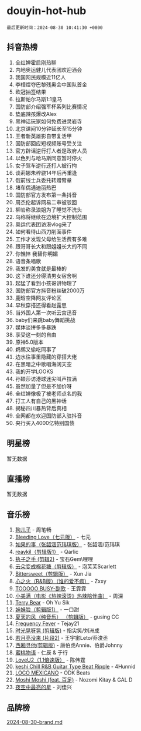 # douyin-hot-hub

`最后更新时间：2024-08-30 10:41:30 +0800`

## 抖音热榜

1. 全红婵霍启刚热聊
1. 内地奥运健儿代表团欢迎酒会
1. 我国网民规模近11亿人
1. 李樟煜夺巴黎残奥会中国队首金
1. 欧冠抽签结果
1. 拉斯帕尔马斯1:1皇马
1. 国防部介绍强军杯系列比赛情况
1. 垫底辣孩爆改Alex
1. 黑神话玩家如何免费进灵岩寺
1. 北京课间10分钟延长至15分钟
1. 王者新英雄影自带复活甲
1. 国防部回应短视频账号受关注
1. 官方辟谣逆行打人者是政府人员
1. 以色列与哈马斯同意暂时停火
1. 女子驾车逆行还打人被行拘
1. 谈莉娜朱梓骁14年后再重逢
1. 俄前线士兵委托转赠臂章
1. 堵车偶遇迪丽热巴
1. 国防部官方发布第一条抖音
1. 周杰伦起诉网易二审被驳回
1. 柳岩称录浪姐为了睡觉不洗头
1. 乌称将继续在边境扩大控制范围
1. 奥运代表团访港vlog来了
1. 如何看待山西刀削面事件
1. 工作才发现父母给生活费有多难
1. 跟哥哥长大和跟姐姐长大的不同
1. 你憔悴 我替你明媚
1. 语音条唱歌
1. 我发的美食就是最棒的
1. 这下谁还分得清男女宿舍啊
1. 起猛了看到小孩哥讲物理了
1. 国防部官方抖音粉丝破2000万
1. 鹿晗空降网友评论区
1. 早秋穿搭还得看赵露思
1. 当外国人第一次听云宫迅音
1. baby们来跳baby舞蹈挑战
1. 媒体谈拼多多暴跌
1. 享受这一刻的自由
1. 原神5.0版本
1. 鹈鹕又偷吃同事了
1. 边水往事里隐藏的穿搭大佬
1. 在黑暗之中歌唱海阔天空
1. 我的开学LOOKS
1. 孙颖莎访港球迷尖叫声拉满
1. 虽然加量了但是不加价呀
1. 全红婵像极了被老师点名的我
1. 打工人有自己的黑神话
1. 揭秘四川暴热背后真相
1. 全网都在欢迎国防部入驻抖音
1. 央行买入4000亿特别国债

## 明星榜

暂无数据

## 直播榜

暂无数据

## 音乐榜

1. [狗儿子](https://sf5-hl-cdn-tos.douyinstatic.com/obj/tos-cn-ve-2774/osvuItF7HhQ8nfz5BHDCMbu5ZOmgxBGtmcEpfn) - 周笔畅
1. [Bleeding Love（七元版）](https://sf5-hl-cdn-tos.douyinstatic.com/obj/tos-cn-ve-2774/oEgC9eZFHQ1MfSRnrfkzFp8AayDWqAQMABBgUs) - 七元
1. [如果的事（张韶涵范玮琪版）](https://sf6-cdn-tos.douyinstatic.com/obj/tos-cn-ve-2774/owI7MDDyzHddFIDNOFiTf8qYP1fafEiAgmjsCv) - 张韶涵/范玮琪
1. [reaykil（剪辑版1）](https://sf3-cdn-tos.douyinstatic.com/obj/tos-cn-ve-2774/osSIWpEdiiBoAWKQMsIBhmw1wUEJn5z20ANfA9) - Qarlic
1. [执子之手 (剪辑2)](https://sf5-hl-cdn-tos.douyinstatic.com/obj/tos-cn-ve-2774/oUoZLQjCc31XzqsBnBQUNgeKtYPBcgbFDwtfcu) - 宝石Gem\哩哩
1. [云朵变成棉花糖（剪辑版）](https://sf5-hl-cdn-tos.douyinstatic.com/obj/tos-cn-ve-2774/o8LC84GQLALFfXeyJmh8KE61byVQYMMeAZLfEI) - 泡芙芙Scarlett
1. [Bittersweet（剪辑版）](https://sf5-hl-cdn-tos.douyinstatic.com/obj/tos-cn-ve-2774/oIR5xcAceFQosUeHXGzNQpCesIBELaANA2RYoJ) - Xun Jia
1. [心之火（R&B版）（谁的爱不疯）](https://sf3-cdn-tos.douyinstatic.com/obj/tos-cn-ve-2774/okemkEDaIBBE3OosftCgMxlFkLQZRw37t36ZQv) - Zxxy
1. [TOOOOO BUSY-副歌](https://sf3-cdn-tos.douyinstatic.com/obj/tos-cn-ve-2774/o0fmjGZetNDjSM5EimFs2QlzBg30YgByJMRQrC) - 王霏霏
1. [小美满（电影《热辣滚烫》热辣陪伴曲）](https://sf5-hl-cdn-tos.douyinstatic.com/obj/tos-cn-ve-2774/o0GAn2lSgfZIDUgtevCGDQYnFg4CwnrBaxbTZL) - 周深
1. [Terry Bear](https://sf5-hl-cdn-tos.douyinstatic.com/obj/tos-cn-ve-2774/oY98zQoBzAv3LMriiCP1nBInWAHWfS2wisMjSc) - Oh Yu Sik
1. [娃娃脸（剪辑版1）](https://sf5-hl-cdn-tos.douyinstatic.com/obj/tos-cn-ve-2774/oIimSCgQoNUePTAZ1Ba7TeADY4KetGYsVFeaaB) - 一口甜
1. [夏天的风（纯音乐） （剪辑版）](https://sf3-cdn-tos.douyinstatic.com/obj/tos-cn-ve-2774/oUzLjBZZFQAoNRmGokEeD5zfQCObp6UeFAnTa6) - gusing CC
1. [Frequency Fever](https://sf5-hl-cdn-tos.douyinstatic.com/obj/tos-cn-ve-2774/os94PCgvfCQSGh1ogDZmrFB6eEACFtZXwHEYHh) - Tejay21
1. [时光晃呀晃 (剪辑版)](https://sf5-hl-cdn-tos.douyinstatic.com/obj/tos-cn-ve-2774/o8ACeQem3gwI1x3GIYGAfKG0LJebKFRJDwRwyW) - 指尖笑/刘洲成
1. [若月亮没来 (片段2)](https://sf3-cdn-tos.douyinstatic.com/obj/tos-cn-ve-2774/ocQavLLjkCOeDxGyYeIMGgNAIwJ0QXE1Ve3Fzv) - 王宇宙Leto/乔浚丞
1. [西厢寻他(剪辑版)](https://sf5-hl-cdn-tos.douyinstatic.com/obj/tos-cn-ve-2774/oUsAVfAQKlRNxEv5qxvIB8o5qmIWUcXbzJKJhw) - 唐伯虎Annie、伯爵Johnny
1. [蜜桃物语](https://sf5-hl-cdn-tos.douyinstatic.com/obj/tos-cn-ve-2774/oIhOSCZtIACtYU4XQkngiW9kCBfVD1Fz9IYeqL) - 仁辰 & 于行
1. [LoveU2（1.1倍速版）](https://sf5-hl-cdn-tos.douyinstatic.com/obj/tos-cn-ve-2774/oQMeDffLaEmgMwgCOEMAFCI6INzoFPgWdD0rsa) - 陈伟霆
1. [keshi Chill R&B Guitar Type Beat Ripple](https://sf5-hl-cdn-tos.douyinstatic.com/obj/tos-cn-ve-2774/okQIfmitAB3HpgZQo0YCEFEACcDhQngn0fkFIC) - 4Hunnid
1. [LOCO MEXICANO](https://sf5-hl-cdn-tos.douyinstatic.com/obj/tos-cn-ve-2774/owxVoxJorA4ILBfsMAjU6t7O1xW9w0tS7EYzh6) - ODK Beats
1. [Moshi Moshi (feat. 百足)](https://sf3-cdn-tos.douyinstatic.com/obj/tos-cn-ve-2774/ooJjIHi8hVoNioNtAOBBMJ13sqywJAGW1piyfb) - Nozomi Kitay & GAL D
1. [夜空中最亮的星](https://sf5-hl-cdn-tos.douyinstatic.com/obj/tos-cn-ve-2774/o4IfgGwqqnFeXEMGaS8JBzJAdayAaCeoxqbjCD) - 刘佳兴

## 品牌榜

[2024-08-30-brand.md](2024-08-30-brand.md)
